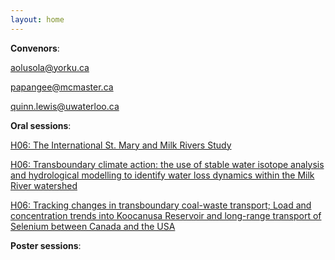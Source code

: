```yaml
---
layout: home
---
```



**Convenors**:

<a href="mailto:aolusola@yorku.ca">aolusola@yorku.ca</a>

<a href="mailto:papangee@mcmaster.ca">papangee@mcmaster.ca</a>

<a href="mailto:quinn.lewis@uwaterloo.ca">quinn.lewis@uwaterloo.ca</a>

**Oral sessions**:

[H06: The International St. Mary and Milk Rivers Study](H06_Pietr_TheInter)

[H06: Transboundary climate action: the use of stable water isotope analysis and hydrological modelling to identify water loss dynamics within the Milk River watershed](H06_Lyse0_Transbou)

[H06: Tracking changes in transboundary coal-waste transport; Load and concentration trends into Koocanusa Reservoir and long-range transport of Selenium between Canada and the USA](H06_Storb_Tracking)

**Poster sessions**:

